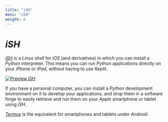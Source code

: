 ```yaml
---
title: "iSH"
menu: "iSH"
weight: 6
---
```


# *iSH*

[*iSH*](https://ish.app/) is a *Linux* *shell* for *iOS* (and derivatives) in which you can install a *Python* interpreter.  This means you can run *Python* applications directly on your *iPhone* or *iPad*, without having to use *Replit*.

[![Preview iSH](./iSH.png)](https://ish.app/)

If you have a personal computer, you can install a *Python* development environment on it to develop your applications, and drop them in a software forge to easily retrieve and run them on your *Apple* smartphone or tablet using *iSH*.

[*Termux*](../termux) is the equivalent for smartphones and tablets under *Android*.

<!-- Helpers -->


<link rel="stylesheet" type="text/css" href="/.css"/>
<script src="/.js"></script>
